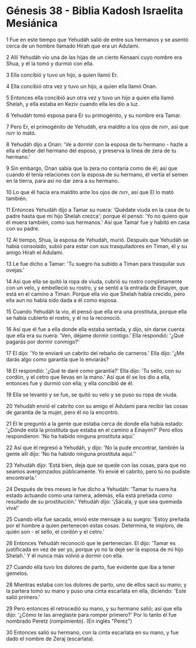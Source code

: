 # Génesis 38 - Biblia Kadosh Israelita Mesiánica

1 Fue en este tiempo que Yehudáh salió de entre sus hermanos y se asentó cerca de un hombre llamado Hirah que era un Adulami.

2 Allí Yehudáh vio una de las hijas de un cierto Kenaani cuyo nombre era Shua, y él la tomó y durmió con ella.

3 Ella concibió y tuvo un hijo, a quien llamó Er.

4 Ella concibió otra vez y tuvo un hijo, a quien ella llamó Onan.

5 Entonces ella concibió aun otra vez y tuvo un hijo a quien ella llamó Shelah, y ella estaba en Keziv cuando ella les dio a luz.

6 Yehudáh tomó esposa para Er su primogénito, y su nombre era Tamar.

7 Pero Er, el primogénito de Yehudáh, era maldito a los ojos de יהוה, así que יהוה lo mató.

8 Yehudáh dijo a Onan: 'Ve a dormir con la esposa de tu hermano - hazle a ella el deber del hermano del esposo, y preserva la línea de zera de tu hermano.'

9 Sin embargo, Onan sabía que la zera no contaría como de él; así que cuando él tenía relaciones con la esposa de su hermano, él vertía el semen en la tierra, para así no dar zera a su hermano.

10 Lo que él hacía era maldito ante los ojos de יהוה, así que El lo mató también.

11 Entonces Yehudáh dijo a Tamar su nuera: 'Quédate viuda en la casa de tu padre hasta que mi hijo Shelah crezca'; porque él pensó: 'Yo no quiero que él muera también, como sus hermanos.' Así que Tamar fue y habitó en casa con su padre.

12 Al tiempo, Shua, la esposa de Yehudáh, murió. Después que Yehudáh se había consolado, subió para estar con sus trasquiladores en Timan, él y su amigo Hirah el Adulami.

13 Le fue dicho a Tamar: 'Tu suegro ha subido a Timan para trasquilar sus ovejas.'

14 Así que ella se quitó la ropa de viuda, cubrió su rostro completamente con un velo, y embelleció su rostro, y se sentó a la entrada de Einayim, que está en el camino a Timan. Porque ella vio que Shelah había crecido, pero ella aun no había sido dada a él como esposa.

15 Cuando Yehudáh la vio, él pensó que ella era una prostituta, porque ella se había cubierto el rostro, y él no la reconoció.

16 Así que él fue a ella donde ella estaba sentada, y dijo, sin darse cuenta que ella era su nuera: 'Ven, déjame dormir contigo.' Ella respondió: '¿Qué pagarás por dormir conmigo?'

17 El dijo: 'Yo te enviaré un cabrito del rebaño de carneros.' Ella dijo: '¿Me darás algo como garantía que lo enviarás?

18 El respondió: '¿Qué te daré como garantía?' Ella dijo: 'Tu sello, con su cordón, y el cetro que llevas en la mano.' Así que él se los dio a ella, entonces fue y durmió con ella; y ella concibió de él.

19 Ella se levantó y se fue, se quitó su velo y se puso su ropa de viuda.

20 Yehudáh envió el cabrito con su amigo el Adulami para recibir las cosas de garantía de la mujer, pero él no la encontró.

21 El le preguntó a la gente que estaba cerca de donde ella había estado: '¿Dónde está la prostituta que estaba en el camino a Einayim?' Pero ellos respondieron: 'No ha habido ninguna prostituta aquí.'

22 Así que él regresó a Yehudáh, y dijo: 'No la pude encontrar, también la gente allí dijo: 'No ha habido ninguna prostituta aquí.''

23 Yehudáh dijo: 'Está bien, deja que se quede con las cosas, para que no seamos avergonzados públicamente. Yo envié el cabrito, pero tú no pudiste encontrarla.'

24 Después de tres meses le fue dicho a Yehudáh: 'Tamar tu nuera ha estado actuando como una ramera, además, ella está preñada como resultado de su prostitución.' Yehudáh dijo: '¡Sácala, y que sea quemada viva!'

25 Cuando ella fue sacada, envió este mensaje a su suegro: 'Estoy preñada por el hombre a quien pertenecen estas cosas. Determina, te imploro, de quién son - el sello, el cordón y el cetro.'

26 Entonces Yehudáh reconoció que le pertenecían. El dijo: 'Tamar es justificada en vez de ser yo, porque yo no la dejé ser la esposa de mi hijo Shelah.' Y él nunca más volvió a dormir con ella.

27 Cuando ella tuvo los dolores de parto, fue evidente que iba a tener gemelos.

28 Mientras estaba con los dolores de parto, uno de ellos sacó su mano; y la partera tomó su mano y puso una cinta escarlata en ella, diciendo: 'Este salió primero.'

29 Pero entonces él retrocedió su mano, y su hermano salió; así que ella dijo: '¿Cómo te las arreglaste para romper primero?' Por lo tanto él fue nombrado Peretz (rompimiento). (En inglés "Perez")

30 Entonces salió su hermano, con la cinta escarlata en su mano, y fue dado el nombre de Zeraj (escarlata).
